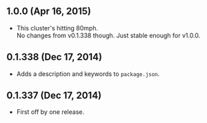 ## 1.0.0 (Apr 16, 2015)
- This cluster's hitting 80mph.  
  No changes from v0.1.338 though. Just stable enough for v1.0.0.

## 0.1.338 (Dec 17, 2014)
- Adds a description and keywords to `package.json`.

## 0.1.337 (Dec 17, 2014)
- First off by one release.
